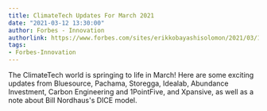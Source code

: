 ```yaml
---
title: ClimateTech Updates For March 2021
date: "2021-03-12 13:30:00"
author: Forbes - Innovation
authorlink: https://www.forbes.com/sites/erikkobayashisolomon/2021/03/12/climatetech-updates-for-march-2021/
tags:
- Forbes-Innovation
---
```

The ClimateTech world is springing to life in March! Here are some exciting updates from Bluesource, Pachama, Storegga, Idealab, Abundance Investment, Carbon Engineering and 1PointFive, and Xpansive, as well as a note about Bill Nordhaus's DICE model.